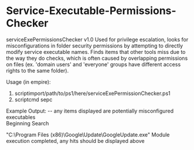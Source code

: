 # Service-Executable-Permissions-Checker

serviceExePermissionsChecker v1.0
Used for privilege escalation, looks for misconfigurations in folder security permissions by attempting to directly modify service executable names.  Finds items that other tools miss due to the way they do checks, which is often caused by overlapping permissions on files (ex. 'domain users' and 'everyone' groups have different access rights to the same folder).
    
Usage (in empire): 
  1. scriptimport/path/to/ps1/here/serviceExePermissionChecker.ps1
  2. scriptcmd sepc
  
Example Output:  -- any items displayed are potentially misconfigured executables  
  Beginning Search
  
  "C:\Program Files (x86)\Google\Update\GoogleUpdate.exe"
  Module execution completed, any hits should be displayed above
